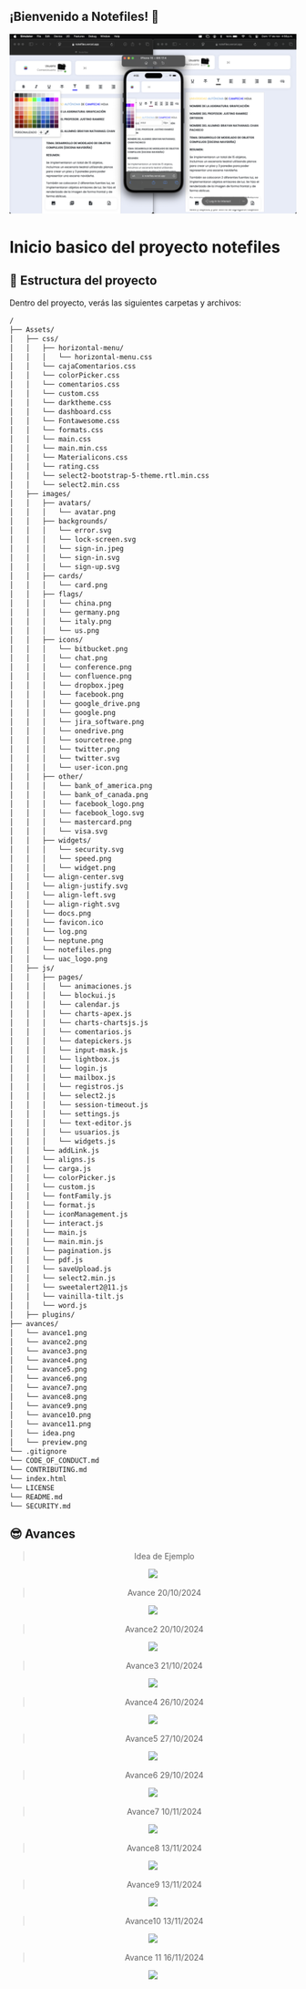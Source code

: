 ## ¡Bienvenido a Notefiles! 🚀

  <img src='avances/preview.png'>


# Inicio basico del proyecto notefiles

## 🚀 Estructura del proyecto

Dentro del proyecto, verás las siguientes carpetas y archivos:

```text
/
├── Assets/
│   ├── css/
│   │   ├── horizontal-menu/
│   │   │   └── horizontal-menu.css
│   │   └── cajaComentarios.css
│   │   └── colorPicker.css
│   │   └── comentarios.css
│   │   └── custom.css
│   │   └── darktheme.css
│   │   └── dashboard.css
│   │   └── Fontawesome.css
│   │   └── formats.css
│   │   └── main.css
│   │   └── main.min.css
│   │   └── Materialicons.css
│   │   └── rating.css
│   │   └── select2-bootstrap-5-theme.rtl.min.css
│   │   └── select2.min.css
│   ├── images/
│   │   ├── avatars/
│   │   │   └── avatar.png
│   │   ├── backgrounds/
│   │   │   └── error.svg
│   │   │   └── lock-screen.svg
│   │   │   └── sign-in.jpeg
│   │   │   └── sign-in.svg
│   │   │   └── sign-up.svg
│   │   ├── cards/
│   │   │   └── card.png
│   │   ├── flags/
│   │   │   └── china.png
│   │   │   └── germany.png
│   │   │   └── italy.png
│   │   │   └── us.png
│   │   ├── icons/
│   │   │   └── bitbucket.png
│   │   │   └── chat.png
│   │   │   └── conference.png
│   │   │   └── confluence.png
│   │   │   └── dropbox.jpeg
│   │   │   └── facebook.png
│   │   │   └── google_drive.png
│   │   │   └── google.png
│   │   │   └── jira_software.png
│   │   │   └── onedrive.png
│   │   │   └── sourcetree.png
│   │   │   └── twitter.png
│   │   │   └── twitter.svg
│   │   │   └── user-icon.png
│   │   ├── other/
│   │   │   └── bank_of_america.png
│   │   │   └── bank_of_canada.png
│   │   │   └── facebook_logo.png
│   │   │   └── facebook_logo.svg
│   │   │   └── mastercard.png
│   │   │   └── visa.svg
│   │   ├── widgets/
│   │   │   └── security.svg
│   │   │   └── speed.png
│   │   │   └── widget.png
│   │   └── align-center.svg
│   │   └── align-justify.svg
│   │   └── align-left.svg
│   │   └── align-right.svg  
│   │   └── docs.png
│   │   └── favicon.ico
│   │   └── log.png
│   │   └── neptune.png
│   │   └── notefiles.png
│   │   └── uac_logo.png         
│   ├── js/
│   │   ├── pages/
│   │   │   └── animaciones.js
│   │   │   └── blockui.js
│   │   │   └── calendar.js
│   │   │   └── charts-apex.js
│   │   │   └── charts-chartsjs.js
│   │   │   └── comentarios.js
│   │   │   └── datepickers.js
│   │   │   └── input-mask.js
│   │   │   └── lightbox.js
│   │   │   └── login.js
│   │   │   └── mailbox.js
│   │   │   └── registros.js
│   │   │   └── select2.js
│   │   │   └── session-timeout.js
│   │   │   └── settings.js
│   │   │   └── text-editor.js
│   │   │   └── usuarios.js
│   │   │   └── widgets.js
│   │   └── addLink.js
│   │   └── aligns.js
│   │   └── carga.js
│   │   └── colorPicker.js
│   │   └── custom.js
│   │   └── fontFamily.js
│   │   └── format.js
│   │   └── iconManagement.js
│   │   └── interact.js
│   │   └── main.js
│   │   └── main.min.js
│   │   └── pagination.js
│   │   └── pdf.js
│   │   └── saveUpload.js
│   │   └── select2.min.js
│   │   └── sweetalert2@11.js
│   │   └── vainilla-tilt.js
│   │   └── word.js
│   ├── plugins/
├── avances/
│   └── avance1.png
│   └── avance2.png
│   └── avance3.png
│   └── avance4.png
│   └── avance5.png
│   └── avance6.png
│   └── avance7.png
│   └── avance8.png
│   └── avance9.png
│   └── avance10.png
│   └── avance11.png
│   └── idea.png
│   └── preview.png
└── .gitignore
└── CODE_OF_CONDUCT.md
└── CONTRIBUTING.md
└── index.html
└── LICENSE
└── README.md
└── SECURITY.md
```
## 😎 Avances

<div align="center">
  
 > Idea de Ejemplo

  <img src='avances/idea.png'>

> Avance 20/10/2024

  <img src='avances/avance1.png'>

> Avance2 20/10/2024

  <img src='avances/avance2.png'>

> Avance3 21/10/2024

  <img src='avances/avance3.png'>

> Avance4 26/10/2024

  <img src='avances/avance4.png'>

> Avance5 27/10/2024

  <img src='avances/avance5.png'>

> Avance6 29/10/2024

  <img src='avances/avance6.png'>

> Avance7 10/11/2024

  <img src='avances/avance7.png'>

> Avance8 13/11/2024

  <img src='avances/avance8.png'>

> Avance9 13/11/2024

  <img src='avances/avance9.png'>

> Avance10 13/11/2024

  <img src='avances/avance10.png'>

> Avance 11 16/11/2024

  <img src='avances/avance11.png'>

</div>

